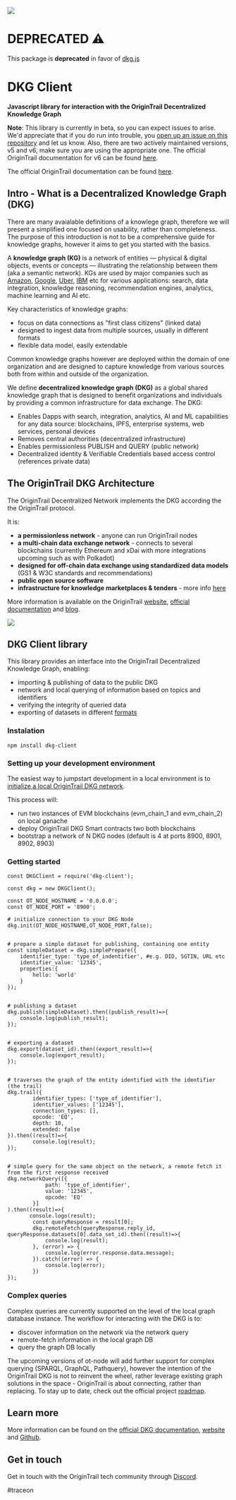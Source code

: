 ![](https://i.imgur.com/XkISdML.png)

# DEPRECATED  ⚠️
This package is **deprecated** in favor of [dkg.js](https://github.com/OriginTrail/dkg.js)

# DKG Client

**Javascript library for interaction with the OriginTrail Decentralized Knowledge Graph**

**Note**: This library is currently in beta, so you can expect issues to arise. We'd appreciate that if you do run into trouble, you [open up an issue on this repository](https://github.com/OriginTrail/dkg-client/issues) and let us know.
Also, there are two actively maintained versions, v5 and v6, make sure you are using the appropriate one.
The official OriginTrail documentation for v6 can be found [here](https://docs.origintrail.io/dkg-v6-upcoming-version/introduction-to-dkg-v6-start-here).

The official OriginTrail documentation can be found [here](https://docs.origintrail.io/en/latest/).


## Intro - What is a Decentralized Knowledge Graph (DKG)


There are many avaialable definitions of a knowlege graph, therefore we will present a simplified one focused on usability, rather than completeness. The purpose of this introduction is not to be a comprehensive guide for knowledge graphs, however it aims to get you started with the basics.

A **knowledge graph (KG)** is a network of entities — physical & digital objects, events or concepts — illustrating the relationship between them (aka a semantic network). KGs are used by major companies such as [Amazon](http://lunadong.com/talks/PG.pdf), [Google](https://en.wikipedia.org/wiki/Google_Knowledge_Graph), [Uber](https://www.youtube.com/watch?v=r3yMSl5NB_Q), [IBM](https://www.ibm.com/cloud/learn/knowledge-graph) etc for various applications: search, data integration, knowledge reasoning, recommendation engines, analytics, machine learning and AI etc.

Key characteristics of knowledge graphs:
* focus on data connections as "first class citizens" (linked data) 
* designed to ingest data from multiple sources, usually in different formats
* flexible data model, easily extendable

Common knowledge graphs however are deployed within the domain of one organization and are designed to capture knowledge from various sources both from within and outside of the organization.

We define **decentralized knowledge graph (DKG)** as a global shared knowledge graph that is designed to benefit organizations and individuals by providing a common infrastructure for data exchange. The DKG:

* Enables Dapps with search, integration, analytics, AI and ML capabilities for any data source: blockchains, IPFS, enterprise systems, web services, personal devices 
* Removes central authorities (decentralized infrastructure)
* Enables permissionless PUBLISH and QUERY (public network)
* Decentralized identity & Verifiable Credentials based access control (references private data)

## The OriginTrail DKG Architecture 

The OriginTrail Decentralized Network implements the DKG according the the OriginTrail protocol.

It is:

* **a permissionless network** - anyone can run OriginTrail nodes
* **a multi-chain data exchange network** - connects to several blockchains (currently Ethereum and xDai with more integrations upcoming such as with Polkadot)
* **designed for off-chain data exchange using standardized data models** (GS1 & W3C standards and recommendations)
* **public open source software**
* **infrastructure for knowledge marketplaces & tenders** - more info [here](https://www.youtube.com/watch?v=4uCxYGRh5fk)

More information is available on the OriginTrail [website](https://origintrail.io), [official documentation](https://docs.origintrail.io) and [blog](https://medium.com/origintrail).


![](https://i.imgur.com/yTNtZE1.png)



## DKG Client library

This library provides an interface into the OriginTrail Decentralized Knowledge Graph, enabling:

* importing & publishing of data to the public DKG
* network and local querying of information based on topics and identifiers
* verifying the integrity of queried data
* exporting of datasets in different [formats](https://docs.origintrail.io/en/latest/ODN-Functionalities/dataset-operations.html#supported-standards)

### Instalation

```
npm install dkg-client
```

### Setting up your development environment

The easiest way to jumpstart development in a local environment is to [initialize a local OriginTrail DKG network](https://github.com/OriginTrail/ot-node/tree/develop/tools/local-network-setup).

This process will:
* run two instances of EVM blockchains (evm_chain_1 and evm_chain_2) on local ganache
* deploy OriginTrail DKG Smart contracts two both blockchains
* bootstrap a network of N DKG nodes (default is 4 at ports 8900, 8901, 8902, 8903)


### Getting started


```javascript=
const DKGClient = require('dkg-client');

const dkg = new DKGClient();

const OT_NODE_HOSTNAME = '0.0.0.0';
const OT_NODE_PORT = '8900';

# initialize connection to your DKG Node
dkg.init(OT_NODE_HOSTNAME,OT_NODE_PORT,false);


# prepare a simple dataset for publishing, containing one entity
const simpleDataset = dkg.simplePrepare({
    identifier_type: 'type_of_indentifier', #e.g. DID, SGTIN, URL etc
    identifier_value: '12345',
    properties:{
        hello: 'world'
    }
});


# publishing a dataset
dkg.publish(simpleDataset).then((publish_result)=>{
    console.log(publish_result);
});


# exporting a dataset
dkg.export(dataset_id).then((export_result)=>{
    console.log(export_result);
});


# traverses the graph of the entity identified with the identifier (the trail)
dkg.trail({
        identifier_types: ['type_of_identifier'],
        identifier_values: ['12345'],
        connection_types: [],
        opcode: 'EQ',
        depth: 10,
        extended: false
}).then((result)=>{
        console.log(result);
});
    

# simple query for the same object on the network, a remote fetch it from the first response received    
dkg.networkQuery([{
            path: 'type_of_identifier',
            value: '12345',
            opcode: 'EQ'
        }]
).then((result)=>{
       console.logo(result);
        const queryResponse = result[0];
        dkg.remoteFetch(queryResponse.reply_id, queryResponse.datasets[0].data_set_id).then((result)=>{
            console.log(result);
        }, (error) => {
            console.log(error.response.data.message);
        }).catch((error) => {
            console.log(error);
        })
});

```

### Complex queries

Complex queries are currently supported on the level of the local graph database instance. The workflow for interacting with the DKG is to:

* discover information on the network via the network query
* remote-fetch information in the local graph DB
* query the graph DB locally

The upcoming versions of ot-node will add further support for complex querying (SPARQL, GraphQL, Pathquery), however the intention of the OriginTrail DKG is not to reinvent the wheel, rather leverage existing graph solutions in the space - OriginTrail is about connecting, rather than replacing. 
To stay up to date, check out the official project [roadmap](https://origintrail.io/roadmap).

## Learn more

More information can be found on the [official DKG documentation](https://docs.origintrail.io/), [website](https://origintrail.io) and [Github](https://github.com/OriginTrail).

## Get in touch

Get in touch with the OriginTrail tech community through [Discord](https://discordapp.com/invite/FCgYk2S). 


#traceon
